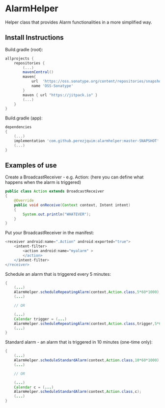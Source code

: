 # AlarmHelper

Helper class that provides Alarm functionalities in a more simplified way.

## Install Instructions

Build.gradle (root):
```gradle
allprojects {
	repositories {
		(...)
		mavenCentral()
		maven{
		    url  'https://oss.sonatype.org/content/repositories/snapshots/'
		    name 'OSS-Sonatype'
		}
		maven { url "https://jitpack.io" }
		(...)
	}
}
```

Build.gradle (app):
```gradle
dependencies
{
    (...)
    implementation 'com.github.perezjquim:alarmhelper:master-SNAPSHOT'
    (...)
}
```

## Examples of use

Create a BroadcastReceiver - e.g. Action:
(here you can define what happens when the alarm is triggered)
```java
public class Action extends BroadcastReceiver
{
	@Override
	public void onReceive(Context context, Intent intent)
	{
		System.out.println("WHATEVER");
	}
}
```

Put your BroadcastReceiver in the manifest:
```gradle
<receiver android:name=".Action" android:exported="true">
	<intent-filter>
		<action android:name="myalarm" >
		</action>
	</intent-filter>
</receiver>
```

Schedule an alarm that is triggered every 5 minutes:
```java
{
	(...)
	AlarmHelper.scheduleRepeatingAlarm(context,Action.class,5*60*1000);
	(...)

	// OR

	(...)
	Calendar trigger = (...)
	AlarmHelper.scheduleRepeatingAlarm(context,Action.class,trigger,5*60*1000);
	(...)
}
```

Standard alarm - an alarm that is triggered in 10 minutes (one-time only):
```java
{
	(...)
	AlarmHelper.scheduleStandardAlarm(context,Action.class,10*60*1000);
	(...)

	// OR

	(...)
	Calendar c = (...)
	AlarmHelper.scheduleStandardAlarm(context,Action.class,c);
	(...)
}
```